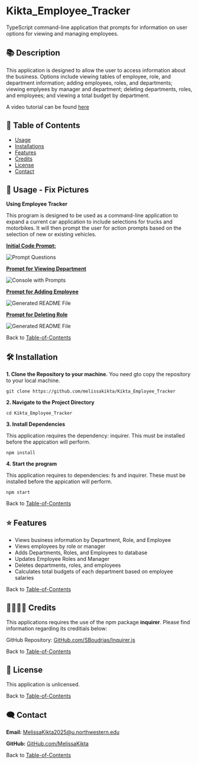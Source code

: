 # Kikta_Employee_Tracker
TypeScript command-line application that prompts for information on user options for viewing and managing employees.

## 📚 Description
This application is designed to allow the user to access information about the business. Options include viewing tables of employee, role, and department information; adding employees, roles, and departments; viewing emplyees by manager and department; deleting departments, roles, and employees; and viewing a total budget by department.  

A video tutorial can be found [here](https://drive.google.com/file/d/1RD-HuWyUbWBZ7rc2hKB-S1zRYbrDF4GG/view?usp=sharing)

## 🚀 Table of Contents
  * [Usage](#📝-Usage)
  * [Installations](#🛠-installation)
  * [Features](#⭐-features)
  * [Credits](#🫱🏽‍🫲🏾-credits)
  * [License](#📃-license)
  * [Contact](#🗨️-contact)

## 📝 Usage - Fix Pictures
<strong>Using Employee Tracker</strong>

This program is designed to be used as a command-line application to expand a current car application to include selections for trucks and motorbikes. It will then prompt the user for action prompts based on the selection of new or existing vehicles. 

<u><strong>Initial Code Prompt:</strong></u>

![Prompt Questions](./assets/prompt.jpg)


<u><strong>Prompt for Viewing Department</strong></u>

![Console with Prompts](./assets/add_department.jpg)


<u><strong>Prompt for Adding Employee</strong></u>

![Generated README File](./assets/add_department.jpg)


<u><strong>Prompt for Deleting Role</strong></u>

![Generated README File](./assets/add_department.jpg)


Back to [Table-of-Contents](#🚀-table-of-contents)


## 🛠 Installation
<strong>1. Clone the Repository to your machine.</strong>
You need gto copy the repository to your local machine.

    git clone https://github.com/melissakikta/Kikta_Employee_Tracker 

<strong>2. Navigate to the Project Directory</strong>

    cd Kikta_Employee_Tracker 
    

<strong>3. Install Dependencies</strong>

This application requires the dependency: inquirer. This must be installed before the appication will perform. 

    npm install

<strong>4. Start the program </strong>

This application requires to dependencies: fs and inquirer. These must be installed before the appication will perform. 

    npm start

Back to [Table-of-Contents](#🚀-table-of-contents)


## ⭐ Features
  * Views business information by Department, Role, and Employee
  * Views employees by role or manager
  * Adds Departments, Roles, and Employees to database
  * Updates Employee Roles and Manager
  * Deletes departments, roles, and employees
  * Calculates total budgets of each department based on employee salaries


Back to [Table-of-Contents](#🚀-table-of-contents)


## 🫱🏽‍🫲🏾 Credits
This applications requires the use of the npm package <strong>inquirer</strong>. Please find information regarding its creditials below:

GitHub Repository: [GitHub.com/SBoudrias/Inquirer.js](https://github.com/SBoudrias/Inquirer.js)

Back to [Table-of-Contents](#🚀-table-of-contents)


## 📃 License
This application is unlicensed. 

Back to [Table-of-Contents](#🚀-table-of-contents)


## 🗨️ Contact

  <strong>Email:</strong> [MelissaKikta2025@u.northwestern.edu](mailto:MelissaKikta@u.northwestern.edu)
  
  <strong>GitHub:</strong> [GitHub.com/MelissaKikta](https://github.com/melissakikta)

Back to [Table-of-Contents](#🚀-table-of-contents)

